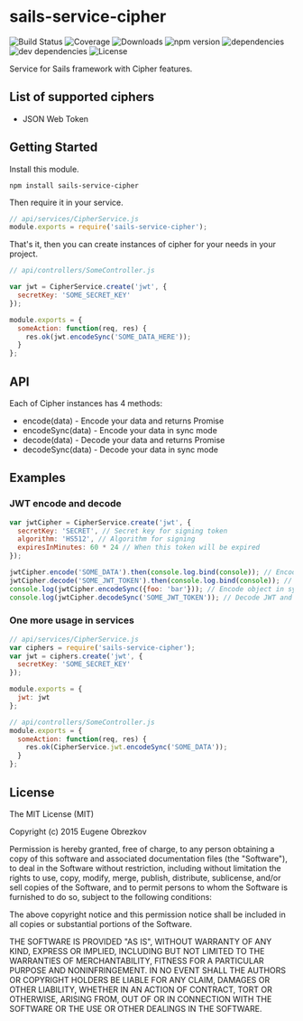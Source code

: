 # sails-service-cipher

![Build Status](https://img.shields.io/travis/ghaiklor/sails-service-cipher.svg) ![Coverage](https://img.shields.io/coveralls/ghaiklor/sails-service-cipher.svg) ![Downloads](https://img.shields.io/npm/dm/sails-service-cipher.svg) ![npm version](https://img.shields.io/npm/v/sails-service-cipher.svg) ![dependencies](https://img.shields.io/david/ghaiklor/sails-service-cipher.svg) ![dev dependencies](https://img.shields.io/david/dev/ghaiklor/sails-service-cipher.svg) ![License](https://img.shields.io/npm/l/sails-service-cipher.svg)

Service for Sails framework with Cipher features.

## List of supported ciphers

- JSON Web Token

## Getting Started

Install this module.

```shell
npm install sails-service-cipher
```

Then require it in your service.

```javascript
// api/services/CipherService.js
module.exports = require('sails-service-cipher');
```

That's it, then you can create instances of cipher for your needs in your project.

```javascript
// api/controllers/SomeController.js

var jwt = CipherService.create('jwt', {
  secretKey: 'SOME_SECRET_KEY'
});

module.exports = {
  someAction: function(req, res) {
    res.ok(jwt.encodeSync('SOME_DATA_HERE'));
  }
};
```

## API

Each of Cipher instances has 4 methods:

- encode(data) - Encode your data and returns Promise
- encodeSync(data) - Encode your data in sync mode
- decode(data) - Decode your data and returns Promise
- decodeSync(data) - Decode your data in sync mode

## Examples

### JWT encode and decode

```javascript
var jwtCipher = CipherService.create('jwt', {
  secretKey: 'SECRET', // Secret key for signing token
  algorithm: 'HS512', // Algorithm for signing
  expiresInMinutes: 60 * 24 // When this token will be expired
});

jwtCipher.encode('SOME_DATA').then(console.log.bind(console)); // Encode SOME_DATA and print to console
jwtCipher.decode('SOME_JWT_TOKEN').then(console.log.bind(console)); // Decode some token and print to console
console.log(jwtCipher.encodeSync({foo: 'bar'})); // Encode object in sync mode and print to console JWT
console.log(jwtCipher.decodeSync('SOME_JWT_TOKEN')); // Decode JWT and print to console result
```

### One more usage in services

```javascript
// api/services/CipherService.js
var ciphers = require('sails-service-cipher');
var jwt = ciphers.create('jwt', {
  secretKey: 'SOME_SECRET_KEY'
});

module.exports = {
  jwt: jwt
};

// api/controllers/SomeController.js
module.exports = {
  someAction: function(req, res) {
    res.ok(CipherService.jwt.encodeSync('SOME_DATA'));
  }
};
```

## License

The MIT License (MIT)

Copyright (c) 2015 Eugene Obrezkov

Permission is hereby granted, free of charge, to any person obtaining a copy
of this software and associated documentation files (the "Software"), to deal
in the Software without restriction, including without limitation the rights
to use, copy, modify, merge, publish, distribute, sublicense, and/or sell
copies of the Software, and to permit persons to whom the Software is
furnished to do so, subject to the following conditions:

The above copyright notice and this permission notice shall be included in all
copies or substantial portions of the Software.

THE SOFTWARE IS PROVIDED "AS IS", WITHOUT WARRANTY OF ANY KIND, EXPRESS OR
IMPLIED, INCLUDING BUT NOT LIMITED TO THE WARRANTIES OF MERCHANTABILITY,
FITNESS FOR A PARTICULAR PURPOSE AND NONINFRINGEMENT. IN NO EVENT SHALL THE
AUTHORS OR COPYRIGHT HOLDERS BE LIABLE FOR ANY CLAIM, DAMAGES OR OTHER
LIABILITY, WHETHER IN AN ACTION OF CONTRACT, TORT OR OTHERWISE, ARISING FROM,
OUT OF OR IN CONNECTION WITH THE SOFTWARE OR THE USE OR OTHER DEALINGS IN THE
SOFTWARE.
